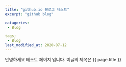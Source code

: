 ```yaml
---
title: "github.io 블로그 테스트"
excerpt: "github blog"

catagories:
 - Blog

tags;
 - Blog
last_modified_at: 2020-07-12
---
```


안녕하세요
테스트 페이지 입니다.
이글의 제목은 {{ page.title }}
